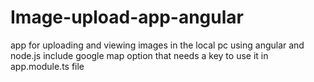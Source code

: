 # Image-upload-app-angular
app for uploading and viewing images in the local pc using angular and node.js
include google map option that needs a key to use it in app.module.ts file
